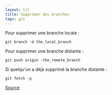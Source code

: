 ```yaml
---
layout: til
title: Supprimer des branches
tags: git
---
```


Pour supprimer une branche locale :

```
git branch -d the_local_branch
```

Pour supprimer une branche distante :

```
git push origin :the_remote_branch
```


Si quelqu'un a déjà supprimé la branche distante :

```
git fetch -p
```

[Source](https://makandracards.com/makandra/621-git-delete-branch-local-remote)
